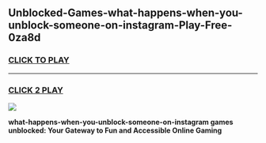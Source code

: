 
## Unblocked-Games-what-happens-when-you-unblock-someone-on-instagram-Play-Free-0za8d
<h3>
<a href="https://premium76.site?title=what-happens-when-you-unblock-someone-on-instagram&ref=20M">CLICK TO PLAY</a></h3>
<hr>

<h3>
<a href="https://premium76.site?title=what-happens-when-you-unblock-someone-on-instagram&ref=20M">CLICK 2 PLAY</a>
  
</h3>

<a href="https://premium76.site?title=what-happens-when-you-unblock-someone-on-instagram&ref=19M"><img src="https://clearcache.store/games.png"></a>


**what-happens-when-you-unblock-someone-on-instagram games unblocked: Your Gateway to Fun and Accessible Online Gaming**
